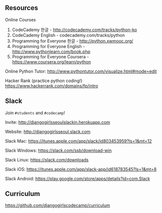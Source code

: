Resources
---
Online Courses

1. CodeCademy 한글 - http://codecademy.com/tracks/python-ko
2. CodeCademy English - codecademy.com/tracks/python
3. Programming for Everyone 한글 - http://python.xwmooc.org/
4. Programming for Everyone English - http://www.pythonlearn.com/book.php
5. Programming for Everyone Coursera - https://www.coursera.org/learn/python

Online Python Tutor: 
http://www.pythontutor.com/visualize.html#mode=edit

Hacker Rank (practice python coding!)
https://www.hackerrank.com/domains/fp/intro

Slack
---

Join `#students` and `#codecamp`!

Invite: http://djangogirlsseoulslackin.herokuapp.com

Website: http://djangogirlsseoul.slack.com

Slack Mac: https://itunes.apple.com/app/slack/id803453959?ls=1&mt=12

Slack Windows: https://slack.com/ssb/download-win

Slack Linux: https://slack.com/downloads

Slack iOS: https://itunes.apple.com/app/slack-app/id618783545?ls=1&mt=8

Slack Android: https://play.google.com/store/apps/details?id=com.Slack



Curriculum
---

https://github.com/djangogirlscodecamp/curriculum 


